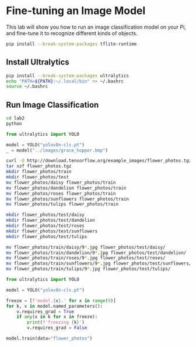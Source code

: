 # Fine-tuning an Image Model

This lab will show you how to run an image classification model on your Pi, and
fine-tune it to recognize different kinds of objects.


```bash
pip install --break-system-packages tflite-runtime
```

## Install Ultralytics

```bash
pip install --break-system-packages ultralytics
echo "PATH=${PATH}:~/.local/bin" >> ~/.bashrc
source ~/.bashrc
```

## Run Image Classification

```bash
cd lab2
python
```

```python
from ultralytics import YOLO

model = YOLO("yolov8n-cls.pt")
_ = model("../images/grace_hopper.bmp")
```

```bash
curl -O http://download.tensorflow.org/example_images/flower_photos.tgz
tar xzf flower_photos.tgz
mkdir flower_photos/train
mkdir flower_photos/test
mv flower_photos/daisy flower_photos/train
mv flower_photos/dandelion flower_photos/train
mv flower_photos/roses flower_photos/train
mv flower_photos/sunflowers flower_photos/train
mv flower_photos/tulips flower_photos/train

mkdir flower_photos/test/daisy
mkdir flower_photos/test/dandelion
mkdir flower_photos/test/roses
mkdir flower_photos/test/sunflowers
mkdir flower_photos/test/tulips

mv flower_photos/train/daisy/9*.jpg flower_photos/test/daisy/
mv flower_photos/train/dandelion/9*.jpg flower_photos/test/dandelion/
mv flower_photos/train/roses/9*.jpg flower_photos/test/roses/
mv flower_photos/train/sunflowers/9*.jpg flower_photos/test/sunflowers/
mv flower_photos/train/tulips/9*.jpg flower_photos/test/tulips/
```

```python
from ultralytics import YOLO

model = YOLO("yolov8n-cls.pt")

freeze = [f'model.{x}.' for x in range(9)]
for k, v in model.named_parameters():
    v.requires_grad = True
    if any(x in k for x in freeze):
        print(f'freezing {k}')
        v.requires_grad = False

model.train(data="flower_photos")
```